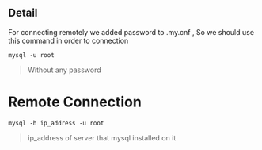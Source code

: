 Detail
------------
For connecting remotely we added password to .my.cnf , So we should use this command in order to  connection

`mysql -u root`
>Without any password

Remote Connection
===============================
`mysql -h ip_address -u root`

> ip_address of server that mysql installed on it
